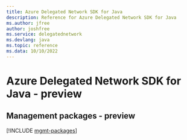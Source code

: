 ```yaml
---
title: Azure Delegated Network SDK for Java
description: Reference for Azure Delegated Network SDK for Java
ms.author: jfree
author: joshfree
ms.service: delegatednetwork
ms.devlang: java
ms.topic: reference
ms.data: 10/10/2022
---
```

# Azure Delegated Network SDK for Java - preview

## Management packages - preview
[!INCLUDE [mgmt-packages](delegated-network-mgmt-index.md)]
